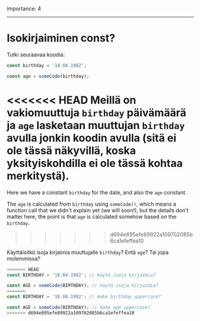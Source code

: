 importance: 4

---

# Isokirjaiminen const?

Tutki seuraavaa koodia:

```js
const birthday = '18.04.1982';

const age = someCode(birthday);
```

<<<<<<< HEAD
Meillä on vakiomuuttuja `birthday` päivämäärä ja `age` lasketaan muuttujan `birthday` avulla jonkin koodin avulla (sitä ei ole tässä näkyvillä, koska yksityiskohdilla ei ole tässä kohtaa merkitystä).
=======
Here we have a constant `birthday` for the date, and also the `age` constant.

The `age` is calculated from `birthday` using `someCode()`, which means a function call that we didn't explain yet (we will soon!), but the details don't matter here, the point is that `age` is calculated somehow based on the `birthday`.
>>>>>>> d694e895efe89922a109702085b6ca1efeffea10

Käyttäisitkö isoja kirjaimia muuttujalle `birthday`? Entä `age`? Tai jopa molemmissa?

```js
<<<<<<< HEAD
const BIRTHDAY = '18.04.1982'; // käytä isoja kirjaimia?

const AGE = someCode(BIRTHDAY); // käytä isoja kirjaimia?
=======
const BIRTHDAY = '18.04.1982'; // make birthday uppercase?

const AGE = someCode(BIRTHDAY); // make age uppercase?
>>>>>>> d694e895efe89922a109702085b6ca1efeffea10
```
